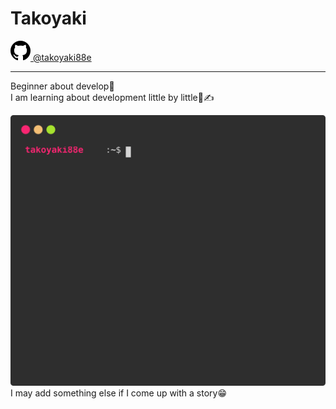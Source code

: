 # Takoyaki
[<img src="mark-github.svg" style=""></img> @takoyaki88e](https://github.com/takoyaki88e) 
***

Beginner about develop👶  
I am learning about development little by little📖✍

![GitHub_status](https://github.com/takoyaki88e/terminal_status/blob/master/github_stats.svg "GitHub status")  
I may add something else if I come up with a story😁
